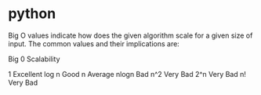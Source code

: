 # python

Big O values indicate how does the given algorithm scale for a given size of input. The common values and their implications are:

Big 0    Scalability

1	       Excellent
log n	  Good
n	      Average
nlogn	  Bad
n^2	    Very Bad
2^n	    Very Bad
n!	    Very Bad

